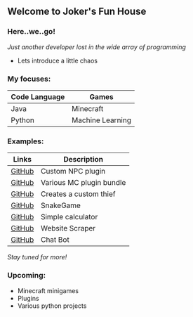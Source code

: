 ## Welcome to Joker's Fun House


### Here..we..go!

_Just another developer lost in the wide array of programming_




- Lets introduce a little chaos


### My focuses:

Code Language | Games
  ------------ | -------------
  Java | Minecraft
  Python | Machine Learning

### Examples:

Links| Description
------------ | -------------
  [GitHub](https://github.com/GothamsJoker/Npc) | Custom NPC plugin
  [GitHub](https://github.com/GothamsJoker/MineCraft2) | Various MC plugin bundle
  [GitHub](https://github.com/GothamsJoker/CustomMob) | Creates a custom thief
  [GitHub](https://github.com/GothamsJoker/SnakeGame) | SnakeGame
  [GitHub](https://github.com/GothamsJoker/Calculator) | Simple calculator
  [GitHub](https://github.com/GothamsJoker/WebScraper) | Website Scraper
  [GitHub](https://github.com/GothamsJoker/ChatBot) | Chat Bot

_Stay tuned for more!_

### Upcoming:

  - Minecraft minigames
  - Plugins
  - Various python projects
